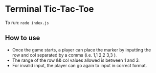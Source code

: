 # Terminal Tic-Tac-Toe

To run: `node index.js`

## How to use
- Once the game starts, a player can place the marker by inputting the row and col separated by a comma (i.e. 1,1  2,2  3,3 ).
- The range of the row && col values allowed is between 1 and 3.
- For invalid input, the player can go again to input in correct format.